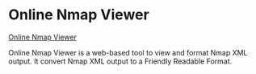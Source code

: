 # Online Nmap Viewer

[Online Nmap Viewer](https://alexisdanizan.github.io/OnlineNmapViewer/)

Online Nmap Viewer is a web-based tool to view and format Nmap XML output. It convert Nmap XML output to a Friendly Readable Format.

